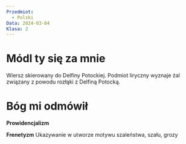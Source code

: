 ```yaml
---
Przedmiot:
  - Polski
Data: 2024-03-04
Klasa: 2
---
```

# Módl ty się za mnie
Wiersz skierowany do Delfiny Potockiej. Podmiot liryczny wyznaje żal związany z powodu rozłąki z Delfiną Potocką. 
# Bóg mi odmówił

**Prowidencjalizm**

**Frenetyzm**
Ukazywanie w utworze motywu szaleństwa, szału, grozy